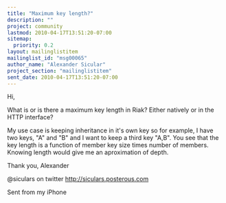```yaml
---
title: "Maximum key length?"
description: ""
project: community
lastmod: 2010-04-17T13:51:20-07:00
sitemap:
  priority: 0.2
layout: mailinglistitem
mailinglist_id: "msg00065"
author_name: "Alexander Sicular"
project_section: "mailinglistitem"
sent_date: 2010-04-17T13:51:20-07:00
---
```


Hi,

What is or is there a maximum key length in Riak? Either natively or 
in the HTTP interface?


My use case is keeping inheritance in it's own key so for example, I 
have two keys, "A" and "B" and I want to keep a third key "A,B". You 
see that the key length is a function of member key size times number 
of members. Knowing length would give me an aproximation of depth.


Thank you,
Alexander


@siculars on twitter
http://siculars.posterous.com

Sent from my iPhone

